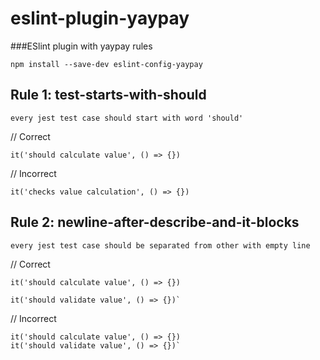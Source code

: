 # eslint-plugin-yaypay
###ESlint plugin with yaypay rules

`npm install --save-dev eslint-config-yaypay`

## Rule 1: test-starts-with-should
    every jest test case should start with word 'should'

// Correct
```
it('should calculate value', () => {})
```

// Incorrect
```
it('checks value calculation', () => {})
```

## Rule 2: newline-after-describe-and-it-blocks
    every jest test case should be separated from other with empty line
    
// Correct
```
it('should calculate value', () => {})

it('should validate value', () => {})`
```
// Incorrect
```
it('should calculate value', () => {})
it('should validate value', () => {})`
```

